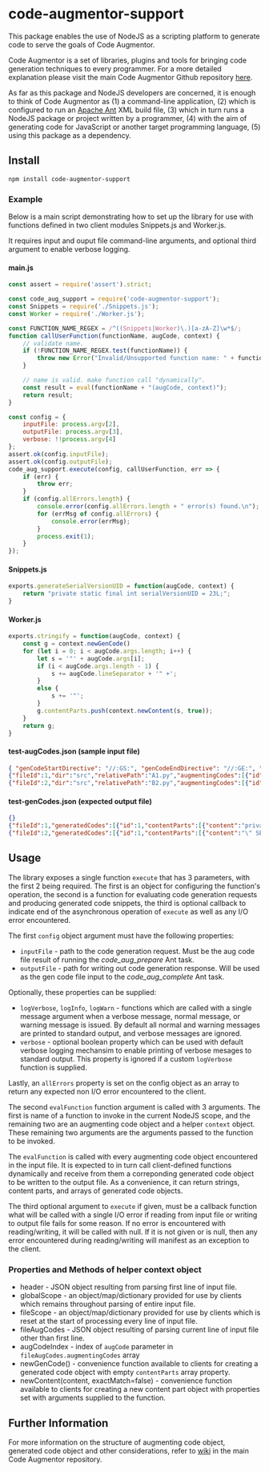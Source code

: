 # code-augmentor-support

This package enables the use of NodeJS as a scripting platform to generate code to serve the goals of Code Augmentor.

Code Augmentor is a set of libraries, plugins and tools for bringing code generation techniques to every programmer. For a more detailed explanation please visit the main Code Augmentor Github repository [here](https://github.com/aaronicsubstances/code-augmentor).

As far as this package and NodeJS developers are concerned, it is enough to think of Code Augmentor as (1) a command-line application, (2) which is configured to run an [Apache Ant](https://ant.apache.org) XML build file, (3) which in turn runs a NodeJS package or project written by a programmer, (4) with the aim of generating code for JavaScript or  another target programming language, (5) using this package as a dependency.


## Install

`npm install code-augmentor-support`

### Example

Below is a main script demonstrating how to set up the library for use with functions defined in two client modules Snippets.js and Worker.js.

It requires input and ouput file command-line arguments, and optional third argument to enable verbose logging.

#### main.js

```js
const assert = require('assert').strict;

const code_aug_support = require('code-augmentor-support');
const Snippets = require('./Snippets.js');
const Worker = require('./Worker.js');

const FUNCTION_NAME_REGEX = /^((Snippets|Worker)\.)[a-zA-Z]\w*$/;
function callUserFunction(functionName, augCode, context) {
    // validate name.
    if (!FUNCTION_NAME_REGEX.test(functionName)) {
        throw new Error("Invalid/Unsupported function name: " + functionName);
    }

    // name is valid. make function call "dynamically".
    const result = eval(functionName + "(augCode, context)");
    return result;
}

const config = {
    inputFile: process.argv[2],
    outputFile: process.argv[3],
    verbose: !!process.argv[4]
};
assert.ok(config.inputFile);
assert.ok(config.outputFile);
code_aug_support.execute(config, callUserFunction, err => {
    if (err) {
        throw err;
    }
    if (config.allErrors.length) {
        console.error(config.allErrors.length + " error(s) found.\n");
        for (errMsg of config.allErrors) {
            console.error(errMsg);
        }
        process.exit(1);
    }
});
```

#### Snippets.js

```js
exports.generateSerialVersionUID = function(augCode, context) {
    return "private static final int serialVersionUID = 23L;";
}
```

#### Worker.js

```js
exports.stringify = function(augCode, context) {
    const g = context.newGenCode()
    for (let i = 0; i < augCode.args.length; i++) {
        let s = '"' + augCode.args[i];
        if (i < augCode.args.length - 1) {
            s += augCode.lineSeparator + '" +';
        }
        else {
            s += '"';
        }
        g.contentParts.push(context.newContent(s, true));
    }
    return g;
}
```

#### test-augCodes.json (sample input file)

```json
{ "genCodeStartDirective": "//:GS:", "genCodeEndDirective": "//:GE:", "embeddedStringDirective": "//:STR:", "embeddedJsonDirective": "//:JSON:", "skipCodeStartDirective": "//:SS:", "skipCodeEndDirective": "//:SE:", "augCodeDirective": "//:AUG_CODE:", "inlineGenCodeDirective": "//:GG:", "nestedLevelStartMarker": "[", "nestedLevelEndMarker": "]" }
{"fileId":1,"dir":"src","relativePath":"A1.py","augmentingCodes":[{"id":1,"directiveMarker":"//:AUG_CODE:","indent":"","lineNumber":1,"lineSeparator":"\n","nestedLevelNumber":0,"hasNestedLevelStartMarker":false,"hasNestedLevelEndMarker":false,"blocks":[{"stringify":false,"jsonify":false,"content":" Snippets.generateSerialVersionUID "}]}]}
{"fileId":2,"dir":"src","relativePath":"B2.py","augmentingCodes":[{"id":1,"directiveMarker":"//:AUG_CODE:","indent":"","lineNumber":1,"lineSeparator":"\n","nestedLevelNumber":0,"hasNestedLevelStartMarker":false,"hasNestedLevelEndMarker":false,"blocks":[{"stringify":false,"jsonify":false,"content":" Worker.stringify "},{"stringify":true,"jsonify":false,"content":" SELECT * FROM contacts "},{"stringify":true,"jsonify":false,"content":" WHERE contacts.id = ? "}]},{"id":2,"directiveMarker":"//:AUG_CODE:","indent":"","lineNumber":19,"lineSeparator":"\n","nestedLevelNumber":0,"hasNestedLevelStartMarker":false,"hasNestedLevelEndMarker":false,"blocks":[{"stringify":false,"jsonify":false,"content":" Snippets.generateSerialVersionUID "},{"stringify":false,"jsonify":true,"content":"{ \"name\": \"expired\", \"type\": \"boolean\" } "}]}]}

```

#### test-genCodes.json (expected output file)

```json
{}
{"fileId":1,"generatedCodes":[{"id":1,"contentParts":[{"content":"private static final int serialVersionUID = 23L;","exactMatch":false}]}]}
{"fileId":2,"generatedCodes":[{"id":1,"contentParts":[{"content":"\" SELECT * FROM contacts \n\" +","exactMatch":true},{"content":"\" WHERE contacts.id = ? \"","exactMatch":true}]},{"id":2,"contentParts":[{"content":"private static final int serialVersionUID = 23L;","exactMatch":false}]}]}

```

## Usage

The library exposes a single function `execute` that has 3 parameters, with the first 2 being required. The first is an object for configuring the function's operation, the second is a function for evaluating code generation requests and producing generated code snippets, the third is optional callback to indicate end of the asynchronous operation of `execute` as well as any I/O error encountered.

The first `config` object argument must have the following properties:

   * `inputFile` - path to the code generation request. Must be the aug code file result of running the *code_aug_prepare* Ant task.
   * `outputFile` - path for writing out code generation response. Will be used as the gen code file input to the *code_aug_complete* Ant task.
   
Optionally, these properties can be supplied:
   * `logVerbose`, `logInfo`, `logWarn` - functions which are called with a single message argument when a verbose message, normal message, or warning message is issued. By default all normal and warning messages are printed to standard output, and verbose messages are ignored.
   * `verbose` - optional boolean property which can be used with default verbose logging mechansim to enable printing of verbose mesages to standard output. This property is ignored if a custom `logVerbose` function is supplied.

Lastly, an `allErrors` property is set on the config object as an array to return any expected non I/O error encountered to the client.

The second `evalFunction` function argument is called with 3 arguments. The first is name of a function to invoke in the current NodeJS scope, and the remaining two are an augmenting code object and a helper `context` object. These remaining two arguments are the arguments passed to the function to be invoked. 

The `evalFunction` is called with every augmenting code object encountered in the input file. It is expected to in turn call client-defined functions dynamically and receive from them a correponding generated code object to be written to the output file. As a convenience, it can return strings, content parts, and arrays of generated code objects.

The third optional argument to `execute` if given, must be a callback function what will be called with a single I/O error if reading from input file or writing to output file fails for some reason. If no error is encountered with reading/writing, it will be called with null. If it is not given or is null, then any error encountered during reading/writing will manifest as an exception to the client.


### Properties and Methods of helper context object

   * header - JSON object resulting from parsing first line of input file.
   * globalScope - an object/map/dictionary provided for use by clients which remains throughout parsing of entire input file.
   * fileScope - an object/map/dictionary provided for use by clients which is reset at the start of processing every line of input file.
   * fileAugCodes - JSON object resulting of parsing current line of input file other than first line.
   * augCodeIndex - index of `augCode` parameter in `fileAugCodes.augmentingCodes` array
   * newGenCode() - convenience function available to clients for creating a generated code object with empty `contentParts` array property.
   * newContent(content, exactMatch=false) - convenience function available to clients for creating a new content part object with properties set with arguments supplied to the function.

## Further Information

For more information on the structure of augmenting code object, generated code object and other considerations, refer to [wiki](https://github.com/aaronicsubstances/code-augmentor/wiki/Documentation-for-Code-Generator-Scripts) in the main Code Augmentor repository.
